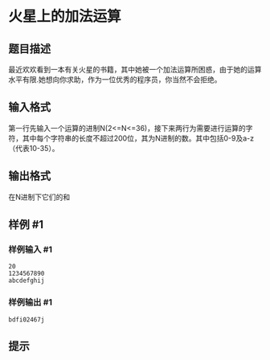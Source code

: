 # 火星上的加法运算

## 题目描述

最近欢欢看到一本有关火星的书籍，其中她被一个加法运算所困惑，由于她的运算水平有限.她想向你求助，作为一位优秀的程序员，你当然不会拒绝。


## 输入格式

第一行先输入一个运算的进制N(2<=N<=36)，接下来两行为需要进行运算的字符，其中每个字符串的长度不超过200位，其为N进制的数。其中包括0-9及a-z（代表10-35）。


## 输出格式

在N进制下它们的和


## 样例 #1

### 样例输入 #1
```
20
1234567890
abcdefghij
```

### 样例输出 #1

```
bdfi02467j
```

## 提示


